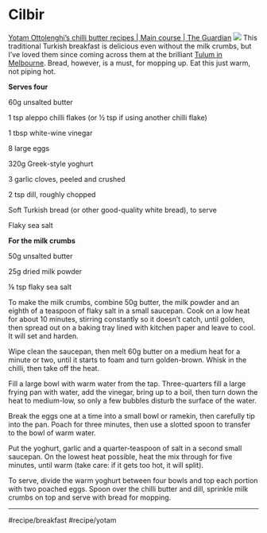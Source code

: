 # Cilbir
[Yotam Ottolenghi’s chilli butter recipes | Main course | The Guardian](https://www.theguardian.com/lifeandstyle/2017/jun/17/chilli-butter-recipes-cilbir-sumac-chicken-baked-eggs-chard-yotam-ottolenghi)
![](_attachments/48cd0061b87836cd35df34603969dff5.jpg)
This traditional Turkish breakfast is delicious even without the milk crumbs, but I’ve loved them since coming across them at the brilliant [Tulum in Melbourne](http://tulumrestaurant.com.au/). Bread, however, is a must, for mopping up. Eat this just warm, not piping hot.

**Serves four**

60g unsalted butter

1 tsp aleppo chilli flakes (or ½ tsp if using another chilli flake)

1 tbsp white-wine vinegar

8 large eggs

320g Greek-style yoghurt

3 garlic cloves, peeled and crushed

2 tsp dill, roughly chopped

Soft Turkish bread (or other good-quality white bread), to serve

Flaky sea salt

**For the milk crumbs**

50g unsalted butter

25g dried milk powder

⅛ tsp flaky sea salt

To make the milk crumbs, combine 50g butter, the milk powder and an eighth of a teaspoon of flaky salt in a small saucepan. Cook on a low heat for about 10 minutes, stirring constantly so it doesn’t catch, until golden, then spread out on a baking tray lined with kitchen paper and leave to cool. It will set and harden.

Wipe clean the saucepan, then melt 60g butter on a medium heat for a minute or two, until it starts to foam and turn golden-brown. Whisk in the chilli, then take off the heat.

Fill a large bowl with warm water from the tap. Three-quarters fill a large frying pan with water, add the vinegar, bring up to a boil, then turn down the heat to medium-low, so only a few bubbles disturb the surface of the water.

Break the eggs one at a time into a small bowl or ramekin, then carefully tip into the pan. Poach for three minutes, then use a slotted spoon to transfer to the bowl of warm water.

Put the yoghurt, garlic and a quarter-teaspoon of salt in a second small saucepan. On the lowest heat possible, heat the mix through for five minutes, until warm (take care: if it gets too hot, it will split).

To serve, divide the warm yoghurt between four bowls and top each portion with two poached eggs. Spoon over the chilli butter and dill, sprinkle milk crumbs on top and serve with bread for mopping.
- - - -
#recipe/breakfast #recipe/yotam 
